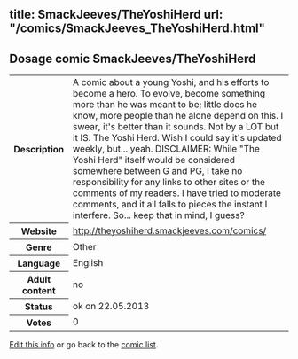 title: SmackJeeves/TheYoshiHerd
url: "/comics/SmackJeeves_TheYoshiHerd.html"
---
Dosage comic SmackJeeves/TheYoshiHerd
-----------------------------------------

<p id="msg"></p>
<script type="text/javascript">
if (window.location.search === '?edit_info_mail=sent_ok') {
  var elem = document.getElementById("msg");
  elem.innerHTML = 'Edited information sucessfully sent for review, which is usually done daily. Thanks!';
  elem.className = 'ok';
}
</script>
<table class="comicinfo">
<tr>
<th>Description</th><td>A comic about a young Yoshi, and his efforts to become a hero. To evolve, become something more than he was meant to be; little does he know, more people than he alone depend on this. I swear, it's better than it sounds. Not by a LOT but it IS. The Yoshi Herd. Wish I could say it's updated weekly, but... yeah. DISCLAIMER: While &quot;The Yoshi Herd&quot; itself would be considered somewhere between G and PG, I take no responsibility for any links to other sites or the comments of my readers. I have tried to moderate comments, and it all falls to pieces the instant I interfere. So... keep that in mind, I guess?</td>
</tr>
<tr>
<th>Website</th><td><a href="http://theyoshiherd.smackjeeves.com/comics/">http://theyoshiherd.smackjeeves.com/comics/</a></td>
</tr>
<tr>
<th>Genre</th><td>Other</td>
</tr>
<tr>
<th>Language</th><td>English</td>
</tr>
<tr>
<th>Adult content</th><td>no</td>
</tr>
<tr>
<th>Status</th><td>ok on 22.05.2013</td>
</tr>
<tr>
<th>Votes</th><td>0</td>
</tr>
</table>

[Edit this info](SmackJeeves_TheYoshiHerd_edit.html) or go back to the [comic list](../comic-index.html).
